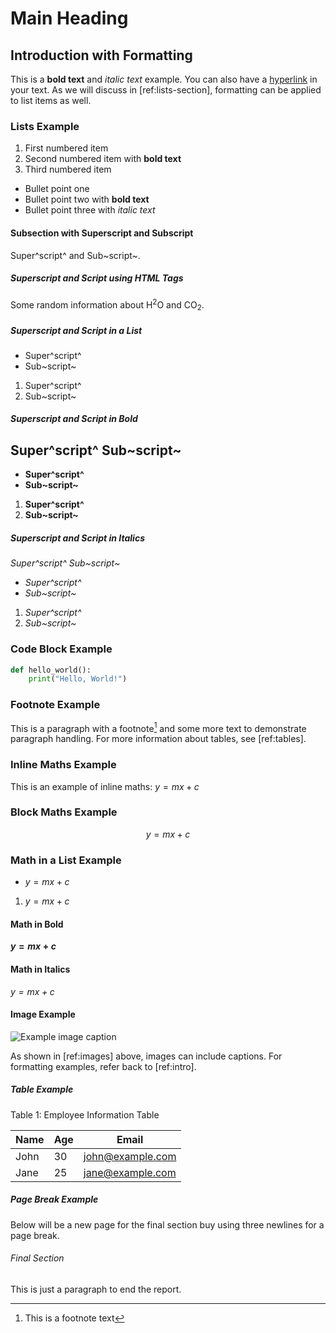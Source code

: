# Main Heading

## Introduction with Formatting

This is a **bold text** and *italic text* example. You can also have a [hyperlink](https://upload.wikimedia.org/wikipedia/commons/thumb/3/30/Vulpes_vulpes_ssp_fulvus.jpg/800px-Vulpes_vulpes_ssp_fulvus.jpg) in your text. As we will discuss in [ref:lists-section], formatting can be applied to list items as well.

### Lists Example

1. First numbered item
2. Second numbered item with **bold text**
3. Third numbered item

- Bullet point one
- Bullet point two with **bold text**
- Bullet point three with *italic text*

#### Subsection with Superscript and Subscript
Super^script^ and Sub~script~. 

##### Superscript and Script using HTML Tags
Some random information about H<sup>2</sup>O and CO<sub>2</sub>.

##### Superscript and Script in a List
- Super^script^
- Sub~script~

1. Super^script^
2. Sub~script~

##### Superscript and Script in Bold
**Super^script^**
**Sub~script~**
- 
- **Super^script^**
- **Sub~script~**

1. **Super^script^**
2. **Sub~script~**

##### Superscript and Script in Italics
*Super^script^*
*Sub~script~*

- *Super^script^*
- *Sub~script~*

1. *Super^script^*
2. *Sub~script~*

### Code Block Example

```python
def hello_world():
    print("Hello, World!")
```

### Footnote Example

This is a paragraph with a footnote[^1] and some more text to demonstrate paragraph handling. For more information about tables, see [ref:tables].

### Inline Maths Example

This is an example of inline maths: $y = mx + c$

### Block Maths Example

$$
y = mx + c
$$

### Math in a List Example
- $y = mx + c$

1. $y = mx + c$

#### Math in Bold
**$y = mx + c$**

#### Math in Italics
*$y = mx + c$*

#### Image Example

![Example image caption](https://upload.wikimedia.org/wikipedia/commons/thumb/3/30/Vulpes_vulpes_ssp_fulvus.jpg/800px-Vulpes_vulpes_ssp_fulvus.jpg)

As shown in [ref:images] above, images can include captions. For formatting examples, refer back to [ref:intro].

##### Table Example

Table 1: Employee Information Table

| Name | Age | Email |
|------|-----|-------|
| John | 30  | john@example.com |
| Jane | 25  | jane@example.com |

##### Page Break Example
Below will be a new page for the final section buy using three newlines for a page break.



###### Final Section

This is just a paragraph to end the report.

[^1]: This is a footnote text